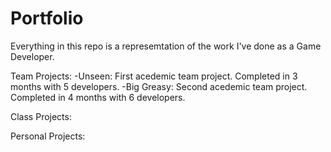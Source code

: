 # Portfolio
Everything in this repo is a represemtation of the work I've done as a Game Developer.

Team Projects:
-Unseen: First acedemic team project. Completed in 3 months with 5 developers.
-Big Greasy: Second acedemic team project. Completed in 4 months with 6 developers.

Class Projects:

Personal Projects:
